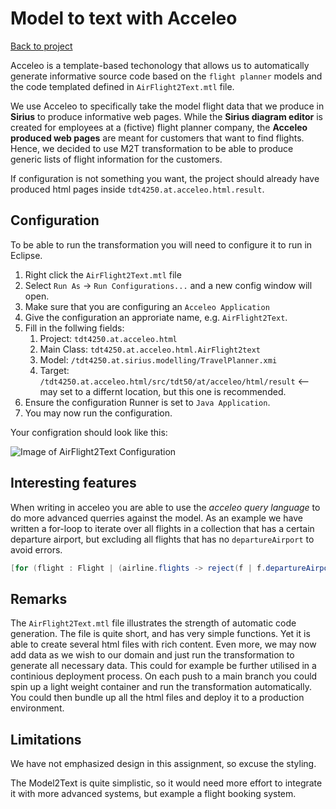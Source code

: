 # Model to text with Acceleo

[Back to project](/README.md)

Acceleo is a template-based techonology that allows us to automatically generate informative source code based on the `flight planner` models and the code templated defined in `AirFlight2Text.mtl` file.

We use Acceleo to specifically take the model flight data that we produce in **Sirius** to produce informative web pages. While the **Sirius diagram editor** is created for employees at a (fictive) flight planner company, the **Acceleo produced web pages** are meant for customers that want to find flights. Hence, we decided to use M2T transformation to be able to produce generic lists of flight information for the customers.

If configuration is not something you want, the project should already have produced html pages inside `tdt4250.at.acceleo.html.result`.

## Configuration

To be able to run the transformation you will need to configure it to run in Eclipse.

1. Right click the `AirFlight2Text.mtl` file
2. Select `Run As` -> `Run Configurations...` and a new config window will open.
3. Make sure that you are configuring an `Acceleo Application`
4. Give the configuration an approriate name, e.g. `AirFlight2Text`.
5. Fill in the follwing fields:
   1. Project: `tdt4250.at.acceleo.html`
   2. Main Class: `tdt4250.at.acceleo.html.AirFlight2text`
   3. Model: `/tdt4250.at.sirius.modelling/TravelPlanner.xmi`
   4. Target: `/tdt4250.at.acceleo.html/src/tdt50/at/acceleo/html/result` <-- may set to a differnt location, but this one is recommended.
6. Ensure the configuration Runner is set to `Java Application`.
7. You may now run the configuration.

Your configration should look like this:

![Image of AirFlight2Text Configuration](https://user-images.githubusercontent.com/34618612/101469217-c0321880-3944-11eb-8d29-136d3aec1fab.png)


## Interesting features

When writing in acceleo you are able to use the *acceleo query language* to do more advanced querries against the model. As an example we have written a for-loop to iterate over all flights in a collection that has a certain departure airport, but excluding all flights that has no `departureAirport` to avoid errors.

```java
[for (flight : Flight | (airline.flights -> reject(f | f.departureAirport = null) ) -> select(f | f.departureAirport.id = airport.id) )]
```

## Remarks

The `AirFlight2Text.mtl` file illustrates the strength of automatic code generation. The file is quite short, and has very simple functions. Yet it is able to create several html files with rich content. Even more, we may now add data as we wish to our domain and just run the transformation to generate all necessary data. This could for example be further utilised in a continious deployment process. On each push to a main branch you could spin up a light weight container and run the transformation automatically. You could then bundle up all the html files and deploy it to a production environment.


## Limitations

We have not emphasized design in this assignment, so excuse the styling.

The Model2Text is quite simplistic, so it would need more effort to integrate it with more advanced systems, but example a flight booking system.


